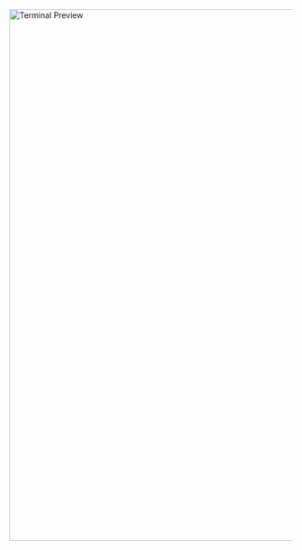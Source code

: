<img width="1512" height="945" alt="Terminal Preview" src="https://github.com/user-attachments/assets/1345ff9d-2737-43f2-b07d-6e286d2c9d26" />
